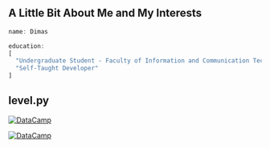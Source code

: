 ## A Little Bit About Me and My Interests
```rust
name: Dimas  

education: 
[  
  "Undergraduate Student - Faculty of Information and Communication Technology, Universitas Nasional Jakarta",
  "Self-Taught Developer"
]

```
## level.py

[![DataCamp](https://img.shields.io/badge/DataCamp-Intro_to_Python-blue)](https://www.datacamp.com/completed/statement-of-accomplishment/course/69a4346baf47137f0c95352e062e0cff742d1bb5)

[![DataCamp](https://img.shields.io/badge/DataCamp-Intro_to_Python-blue)](https://www.datacamp.com/completed/statement-of-accomplishment/course/3869fa0440b7e4b37fd53cfc094d429655a74071)

